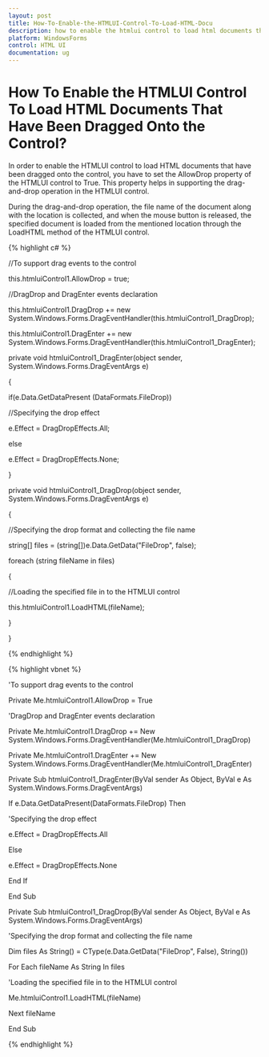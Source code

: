 ```yaml
---
layout: post
title: How-To-Enable-the-HTMLUI-Control-To-Load-HTML-Docu
description: how to enable the htmlui control to load html documents that have been dragged onto the control?
platform: WindowsForms
control: HTML UI
documentation: ug
---
```


# How To Enable the HTMLUI Control To Load HTML Documents That Have Been Dragged Onto the Control?

In order to enable the HTMLUI control to load HTML documents that have been dragged onto the control, you have to set the AllowDrop property of the HTMLUI control to True. This property helps in supporting the drag-and-drop operation in the HTMLUI control.

During the drag-and-drop operation, the file name of the document along with the location is collected, and when the mouse button is released, the specified document is loaded from the mentioned location through the LoadHTML method of the HTMLUI control.



{% highlight c# %}



//To support drag events to the control

this.htmluiControl1.AllowDrop = true;



//DragDrop and DragEnter events declaration

this.htmluiControl1.DragDrop += new System.Windows.Forms.DragEventHandler(this.htmluiControl1_DragDrop);

this.htmluiControl1.DragEnter += new System.Windows.Forms.DragEventHandler(this.htmluiControl1_DragEnter);



private void htmluiControl1_DragEnter(object sender, System.Windows.Forms.DragEventArgs e)

{

if(e.Data.GetDataPresent (DataFormats.FileDrop)) 

//Specifying the drop effect

e.Effect = DragDropEffects.All;

else 

e.Effect = DragDropEffects.None;

}



private void htmluiControl1_DragDrop(object sender, System.Windows.Forms.DragEventArgs e)

{

//Specifying the drop format and collecting the file name

string[] files = (string[])e.Data.GetData("FileDrop", false); 

foreach (string fileName in files) 

{ 

//Loading the specified file in to the HTMLUI control

this.htmluiControl1.LoadHTML(fileName);

}

}

{% endhighlight %}

{% highlight vbnet %}



'To support drag events to the control

Private Me.htmluiControl1.AllowDrop = True



'DragDrop and DragEnter events declaration

Private Me.htmluiControl1.DragDrop += New System.Windows.Forms.DragEventHandler(Me.htmluiControl1_DragDrop)

Private Me.htmluiControl1.DragEnter += New System.Windows.Forms.DragEventHandler(Me.htmluiControl1_DragEnter)



Private Sub htmluiControl1_DragEnter(ByVal sender As Object, ByVal e As System.Windows.Forms.DragEventArgs)

If e.Data.GetDataPresent(DataFormats.FileDrop) Then

'Specifying the drop effect

e.Effect = DragDropEffects.All

Else

e.Effect = DragDropEffects.None

End If

End Sub



Private Sub htmluiControl1_DragDrop(ByVal sender As Object, ByVal e As System.Windows.Forms.DragEventArgs)

'Specifying the drop format and collecting the file name

Dim files As String() = CType(e.Data.GetData("FileDrop", False), String())

For Each fileName As String In files

'Loading the specified file in to the HTMLUI control

Me.htmluiControl1.LoadHTML(fileName)

Next fileName

End Sub

{% endhighlight %}